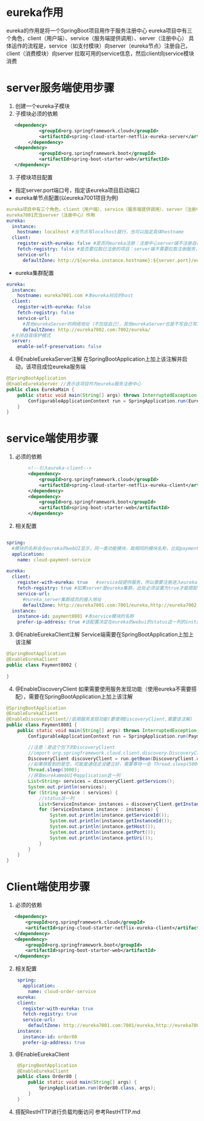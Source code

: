 # eureka作用
eureka的作用是将一个SpringBoot项目用作于服务注册中心
eureka项目中有三个角色，client（用户端）、service（服务端提供调用）、server（注册中心）
具体运作的流程是，service（如支付模块）向server（eureka节点）注册自己，client（消费模块）向server
拉取可用的service信息，然后client向service模块消费

# server服务端使用步骤
1. 创建一个eureka子模块
2. 子模块必须的依赖
```xml
   <dependency>
            <groupId>org.springframework.cloud</groupId>
            <artifactId>spring-cloud-starter-netflix-eureka-server</artifactId>
        </dependency>
   <dependency>
            <groupId>org.springframework.boot</groupId>
            <artifactId>spring-boot-starter-web</artifactId>
   </dependency>
```
3. 子模块项目配置
* 指定server.port端口号，指定该eureka项目启动端口
* eureka单节点配置(以eureka7001项目为例)
```yaml
eureka项目中有三个角色，client（用户端）、service（服务端提供调用）、server（注册中心）
eureka7001充当server（注册中心）作用
eureka:
  instance:
    hostname: localhost #当节点写localhost就行，也可以指定具体hostname
  client:
    register-with-eureka: false #是否向eureka注册：注册中心server端不注册自己，注册的是具体功能模块（service），比如支付模块
    fetch-registry: false #是否要拉取已注册的项目：server端不需要拉取注册服务，一般是用户端拉取注册的功能模块
    service-url:
      defaultZone: http://${eureka.instance.hostname}:${server.port}/eureka/
```
* eureka集群配置
```yaml
eureka:
  instance:
    hostname: eureka7001.com #本eureka对应的host
  client:
    register-with-eureka: false
    fetch-registry: false
    service-url:
      #其他eurekaServer的网络地址（不包括自己），其他eurekaServer也是不写自己写其他成员的服务地址
      defaultZone: http://eureka7002.com:7002/eureka/
  #关闭自我保护模式
  server:
    enable-self-preservation: false
```
4. @EnableEurekaServer注解
在SpringBootApplication上加上该注解并启动，该项目成位eureka服务端
```java
@SpringBootApplication
@EnableEurekaServer //表示该项目作为eureka服务注册中心
public class EurekaMain {
    public static void main(String[] args) throws InterruptedException {
        ConfigurableApplicationContext run = SpringApplication.run(EurekaMain.class, args);
    }
}
```


# service端使用步骤
1. 必须的依赖
```xml
        <!--引入eureka-client-->
        <dependency>
            <groupId>org.springframework.cloud</groupId>
            <artifactId>spring-cloud-starter-netflix-eureka-client</artifactId>
        </dependency>
        <dependency>
            <groupId>org.springframework.boot</groupId>
            <artifactId>spring-boot-starter-web</artifactId>
        </dependency>
```
2. 相关配置
```yaml

spring:
  #模块的名称会在eureka的webUI显示，同一类功能模块，取相同的模块名称，比如payment8001和payment8002都用这个
  application:
    name: cloud-payment-service
    
eureka:
  client:
    register-with-eureka: true   #service段提供服务，所以需要注册进入eureka
    fetch-registry: true #如果server是eureka集群，此处必须设置为true才能搭配ribbon进行负载均衡
    service-url:
      #eureka_server集群成员的接入地址
      defaultZone: http://eureka7001.com:7001/eureka,http://eureka7002.com:7002/eureka/
  instance:
    instance-id: payment8001 #本service模块的名称
    prefer-ip-address: true #该配置决定在eureka的webui的status这一列的instance-id是否显示对应主机service的ip地址（true显示）
```
3. @EnableEurekaClient注解
Service端需要在SpringBootApplication上加上该注解
```java
@SpringBootApplication
@EnableEurekaClient
public class Payment8002 {
    
}
```
4. @EnableDiscoveryClient
如果需要使用服务发现功能（使用eureka不需要搭配），需要在SpringBootApplication上加上该注解
```java
@SpringBootApplication
@EnableEurekaClient
@EnableDiscoveryClient//启用服务发现功能(要使用DiscoveryClient,需要该注解)
public class Payment8001 {
    public static void main(String[] args) throws InterruptedException {
        ConfigurableApplicationContext run = SpringApplication.run(Payment8001.class, args);

        //注意：是这个包下的DiscoveryClient
        //import org.springframework.cloud.client.discovery.DiscoveryClient;
        DiscoveryClient discoveryClient = run.getBean(DiscoveryClient.class);
        //如果获取到的是空，可能是通信还没建立好，需要等待一会 Thread.sleep(5000);
        Thread.sleep(3000);
        //获取eurekaWebUI中application这一列
        List<String> services = discoveryClient.getServices();
        System.out.println(services);
        for (String service : services) {
            //status这一列
            List<ServiceInstance> instances = discoveryClient.getInstances(service);
            for (ServiceInstance instance : instances) {
                System.out.println(instance.getServiceId());
                System.out.println(instance.getInstanceId());
                System.out.println(instance.getHost());
                System.out.println(instance.getPort());
                System.out.println(instance.getUri());
            }
        }
    }
}
```


# Client端使用步骤
1. 必须的依赖
```xml
   <dependency>
       <groupId>org.springframework.cloud</groupId>
       <artifactId>spring-cloud-starter-netflix-eureka-client</artifactId>
   </dependency>
   <dependency>
       <groupId>org.springframework.boot</groupId>
       <artifactId>spring-boot-starter-web</artifactId>
   </dependency>
```
2. 相关配置
```yaml
    spring:
      application:
        name: cloud-order-service
    eureka:
    client:
      register-with-eureka: true
      fetch-registry: true
      service-url:
        defaultZone: http://eureka7001.com:7001/eureka,http://eureka7002.com:7002/eureka/
    instance:
      instance-id: order80
      prefer-ip-address: true
```
3. @EnableEurekaClient
```java
    @SpringBootApplication
    @EnableEurekaClient
    public class Order80 {
        public static void main(String[] args) {
            SpringApplication.run(Order80.class, args);
        }
    }
```
4. 搭配RestHTTP进行负载均衡访问
参考RestHTTP.md